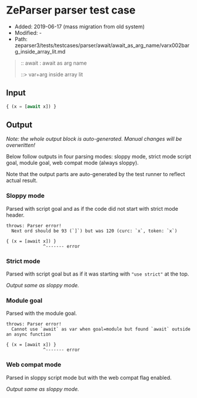 # ZeParser parser test case

- Added: 2019-06-17 (mass migration from old system)
- Modified: -
- Path: zeparser3/tests/testcases/parser/await/await_as_arg_name/varx002barg_inside_array_lit.md

> :: await : await as arg name
>
> ::> var+arg inside array lit

## Input

`````js
{ (x = [await x]) }
`````

## Output

_Note: the whole output block is auto-generated. Manual changes will be overwritten!_

Below follow outputs in four parsing modes: sloppy mode, strict mode script goal, module goal, web compat mode (always sloppy).

Note that the output parts are auto-generated by the test runner to reflect actual result.

### Sloppy mode

Parsed with script goal and as if the code did not start with strict mode header.

`````
throws: Parser error!
  Next ord should be 93 (`]`) but was 120 (curc: `x`, token: `x`)

{ (x = [await x]) }
              ^------- error
`````

### Strict mode

Parsed with script goal but as if it was starting with `"use strict"` at the top.

_Output same as sloppy mode._

### Module goal

Parsed with the module goal.

`````
throws: Parser error!
  Cannot use `await` as var when goal=module but found `await` outside an async function

{ (x = [await x]) }
              ^------- error
`````


### Web compat mode

Parsed in sloppy script mode but with the web compat flag enabled.

_Output same as sloppy mode._
